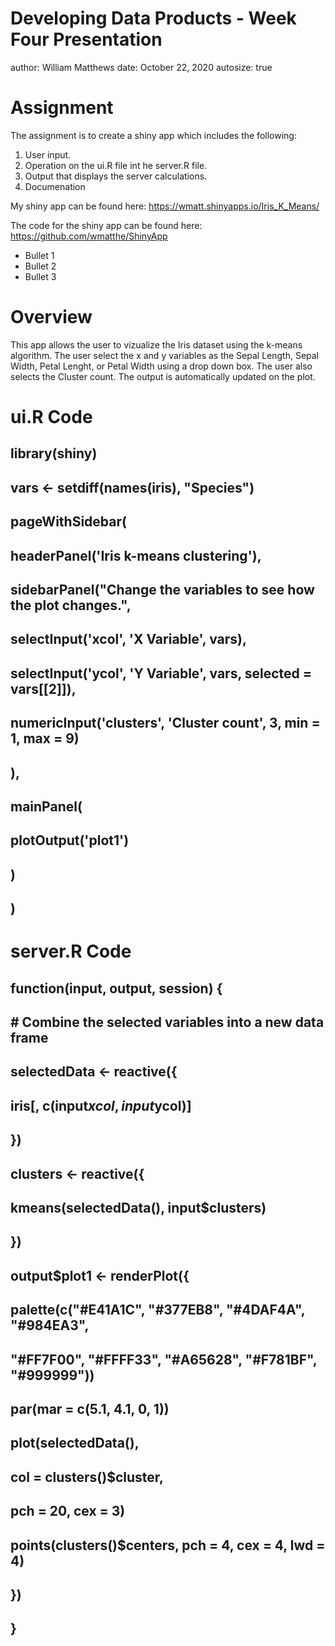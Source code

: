 Developing Data Products - Week Four Presentation
========================================================
author: William Matthews
date: October 22, 2020
autosize: true

Assignment
========================================================

The assignment is to create a shiny app which includes the following: 

1. User input.
2. Operation on the ui.R file int he server.R file. 
3. Output that displays the server calculations. 
4. Documenation

My shiny app can be found here: https://wmatt.shinyapps.io/Iris_K_Means/

The code for the shiny app can be found here: https://github.com/wmatthe/ShinyApp


- Bullet 1
- Bullet 2
- Bullet 3

Overview
========================================================

This app allows the user to vizualize the Iris dataset using the k-means algorithm. 
The user select the x and y variables as the Sepal Length, Sepal Width, Petal Lenght, or Petal Width using a drop down box. 
The user also selects the Cluster count. The output is automatically updated on the plot. 

ui.R Code
========================================================

## library(shiny)

## vars <- setdiff(names(iris), "Species")

## pageWithSidebar(
## headerPanel('Iris k-means clustering'),
##  sidebarPanel("Change the variables to see how the plot changes.",
##    selectInput('xcol', 'X Variable', vars),
##    selectInput('ycol', 'Y Variable', vars, selected = vars[[2]]),
##    numericInput('clusters', 'Cluster count', 3, min = 1, max = 9)
##  ),
##  mainPanel(
##    plotOutput('plot1')
##  )
## )

server.R Code
========================================================

## function(input, output, session) {
  
##  # Combine the selected variables into a new data frame
##  selectedData <- reactive({
##    iris[, c(input$xcol, input$ycol)]
##  })
  
##  clusters <- reactive({
##    kmeans(selectedData(), input$clusters)
##  })
  
##  output$plot1 <- renderPlot({
##    palette(c("#E41A1C", "#377EB8", "#4DAF4A", "#984EA3",
##              "#FF7F00", "#FFFF33", "#A65628", "#F781BF", "#999999"))
    
##    par(mar = c(5.1, 4.1, 0, 1))
##    plot(selectedData(),
##         col = clusters()$cluster,
##         pch = 20, cex = 3)
##    points(clusters()$centers, pch = 4, cex = 4, lwd = 4)
##  })
  
## }


